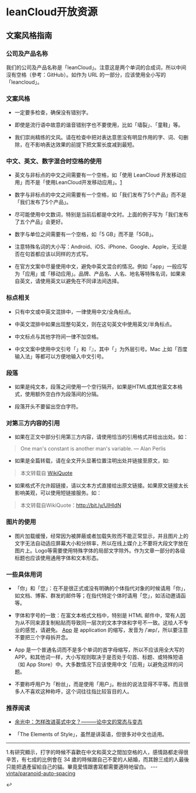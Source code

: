 # leanCloud开放资源

## 文案风格指南
### 公司及产品名称
我们的公司及产品名称是「leanCloud」。注意这是两个单词的合成词，所以中间沒有空格（參考：GitHub）。如作为 URL 的一部分，应该使用全小写的「leancloud」。

### 文案风格
* 一定要多检查，确保没有错别字。

* 即使是流行语中故意的谐音错别字也不要使用，比如「墙裂」、「童鞋」等。

* 我们崇尚精练的文风。请在检查中把对表达意思没有明显作用的字、词、句删除，在不影响表达效果的前提下把文案长度减到最短。

### 中文、英文、数字混合时空格的使用
* 英文与非标点的中文之间需要有一个空格，如「使用 LeanCloud 开发移动应用」而不是「使用LeanCloud开发移动应用」。[1]()

* 数字与非标点的中文之间需要有一个空格，如「我们发布了5个产品」而不是「我们发布了5个产品」。

* 尽可能使用中文数词，特别是当前后都是中文时。上面的例子写为「我们发布了五个产品」会更好。

* 数字与单位之间需要有一个空格，如「5 GB」而不是「5GB」。

* 注意特殊名词的大小写：Android、iOS、iPhone、Google、Apple，无论是否在句首都应该以同样的方式写。

* 在官方文案中尽量使用中文，避免中英文混合的情况。例如「app」一般应写为「应用」或「移动应用」。品牌、产品名、人名、地名等特殊名词，如果来自英文，请使用英文以避免在不同译法间选择。

### 标点相关
* 只有中文或中英文混排中，一律使用中文/全角标点。

* 中英文混排中如果出现整句英文，则在这句英文中使用英文/半角标点。

* 中文标点与其他字符间一律不加空格。

* 中文文案中使用中文引号「」和『』，其中「」为外层引号。Mac 上如「百度输入法」等都可以方便地输入中文引号。

### 段落
* 如果是纯文本，段落之间使用一个空行隔开。如果是HTML或其他富文本格式，使用额外空白作为段落间的分隔。

* 段落开头不要留出空白字符。

### 对第三方内容的引用

* 如果在正文中部分引用第三方内容，请使用恰当的引用格式并给出出处。如：
> One man's constant is another man's variable.
— Alan Perlis
* 如果是全篇转载，请在全文开头显著位置注明出处并链接至原文，如:
> 本文转载自 [WikiQuote](https://en.wikiquote.org/wiki/Alan_Perlis)

* 如果格式不允许超链接，请以文本方式直接给出原文链接。如果原文链接太长影响美观，可以使用短链接服务。如：
> 本文转载自WikiQuote：http://bit.ly/UlHIdN

### 图片的使用
* 图片加载缓慢，经常因为被屏蔽或者加载失败而不能正常显示，并且图片上的文字无法自动适应屏幕大小和分辨率，所以在线上媒介上不要将大段文字放在图片上。Logo等需要使用特殊字体的局部文字除外。作为文章一部分的各级标题也应该使用通用字体和文本形态。

### 一些具体用词
* 「你」和「您」：在不是很正式或没有明确的个体指代对象的时候请用「你」，如文档、博客、群发的邮件等；在指代特定个体时请用「您」，如活动邀请函等。

* 字体和字号的一致：在富文本格式文档中，特别是 HTML 邮件中，常有人因为从不同来源复制粘贴而导致同一层次的文本字体和字号不一致。这给人不专业的感觉，请避免。
[App](http://www.learnersdictionary.com/definition/app) 是 application 的缩写，发音为 /ˈæp/，所以要注意不要把三个字母拆开念。

* App 是一个普通名词而不是多个单词的首字母缩写，所以不应该用全大写的 APP。和其他词一样，大小写规则取决于是否处于句首、标题、或特殊短语（如 App Store）中。大多数情况下应该使用中文「应用」以避免这样的问题。

* 不要称呼用户为「粉丝」，而是使用「用户」。粉丝的说法显得不平等。而且很多人不喜欢这种称呼，这个词往往指比较盲目的人。

### 推荐阅读
* [余光中：怎样改进英式中文？———论中文的常态与变态](http://open.avoscloud.com/improve-chinese/)

* 「The Elements of Style」，虽然是讲英语，但很多对中文也适用。

------
1.有研究顯示，打字的時候不喜歡在中文和英文之間加空格的人，感情路都走得很辛苦，有七成的比例會在 34 歲的時候跟自己不愛的人結婚，而其餘三成的人最後只能把遺產留給自己的貓。畢竟愛情跟書寫都需要適時地留白。 --- [vinta/paranoid-auto-spacing](https://github.com/vinta/pangu.js)

↩
